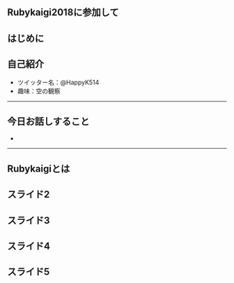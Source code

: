 ## Rubykaigi2018に参加して



はじめに
---
## 自己紹介

- ツイッター名：@HappyK514
- 趣味：空の観察
---
今日お話しすること
-
-
---
Rubykaigiとは
---
スライド2
---
スライド3
---
スライド4
---
スライド5
---
